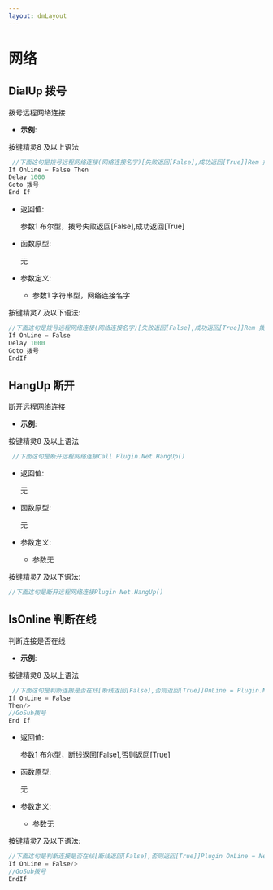 ```yaml
---
layout: dmLayout
---    
```


# 网络


##  DialUp 拨号

拨号远程网络连接

- **示例**:

按键精灵8 及以上语法
```js
 //下面这句是拨号远程网络连接(网络连接名字)[失败返回[False],成功返回[True]]Rem 拨号 OnLine = Plugin.Net.DialUp("ADSL连接测试")
If OnLine = False Then
Delay 1000
Goto 拨号
End If 
```

- 返回值: 

    参数1 布尔型，拨号失败返回[False],成功返回[True]

- 函数原型:

    无

- 参数定义:

    - 参数1 字符串型，网络连接名字



按键精灵7 及以下语法:

```js
//下面这句是拨号远程网络连接(网络连接名字)[失败返回[False],成功返回[True]]Rem 拨号 Plugin OnLine = Net.DialUp("ADSL连接测试")
If OnLine = False
Delay 1000
Goto 拨号
EndIf 
```




##  HangUp 断开

断开远程网络连接

- **示例**:

按键精灵8 及以上语法
```js
 //下面这句是断开远程网络连接Call Plugin.Net.HangUp() 
```

- 返回值: 

    无

- 函数原型:

    无

- 参数定义:

    - 参数无



按键精灵7 及以下语法:

```js
//下面这句是断开远程网络连接Plugin Net.HangUp() 
```




##  IsOnline 判断在线

判断连接是否在线

- **示例**:

按键精灵8 及以上语法
```js
 //下面这句是判断连接是否在线[断线返回[False],否则返回[True]]OnLine = Plugin.Net.IsOnline()
If OnLine = False
Then/>
//GoSub拨号
End If 
```

- 返回值: 

    参数1 布尔型，断线返回[False],否则返回[True]

- 函数原型:

    无

- 参数定义:

    - 参数无



按键精灵7 及以下语法:

```js
//下面这句是判断连接是否在线[断线返回[False],否则返回[True]]Plugin OnLine = Net.IsOnline()
If OnLine = False/>
//GoSub拨号
EndIf 
```



